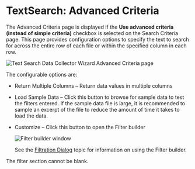 # TextSearch: Advanced Criteria

The Advanced Criteria page is displayed if the **Use advanced criteria (instead of simple
criteria)** checkbox is selected on the Search Criteria page. This page provides configuration
options to specify the text to search for across the entire row of each file or within the specified
column in each row.

![Text Search Data Collector Wizard Advanced Criteria page](/img/product_docs/accessanalyzer/admin/datacollector/textsearch/advancedcriteria.webp)

The configurable options are:

- Return Multiple Columns – Return data values in multiple columns
- Load Sample Data – Click this button to browse for sample data to test the filters entered. If the
  sample data file is large, it is recommended to sample an excerpt of the file to reduce the amount
  of time it takes to load the data.
- Customize – Click this button to open the Filter builder

  ![Filter builder window](/img/product_docs/accessanalyzer/admin/datacollector/textsearch/filterbuilder.webp)

  See the [Filtration Dialog](/docs/accessanalyzer/12.0/administration/navigation/datagrid.md#filtration-dialog) topic for information
  on using the Filter builder.

The filter section cannot be blank.
